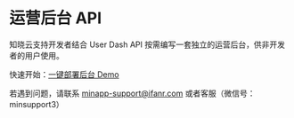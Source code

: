 <!-- ex_nonav -->

# 运营后台 API

知晓云支持开发者结合 User Dash API 按需编写一套独立的运营后台，供非开发者的用户使用。

快速开始：[一键部署后台 Demo](https://github.com/ifanrx/user-dashboard-antd-demo)

若遇到问题，请联系 <minapp-support@ifanr.com> 或者客服（微信号：minsupport3）

